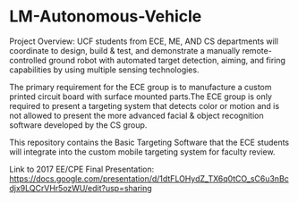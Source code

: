 # LM-Autonomous-Vehicle

Project Overview: UCF students from ECE, ME, AND CS departments will coordinate to design, build & test, and demonstrate a manually remote-controlled ground robot with automated target detection, aiming, and firing capabilities by using multiple sensing technologies.

The primary requirement for the ECE group is to manufacture a custom printed circuit board with surface mounted parts.The ECE group is only required to present a targeting system that detects color or motion and is not allowed to present the more advanced facial & object recognition software developed by the CS group.

This repository contains the Basic Targeting Software that the ECE students will integrate into the custom mobile targeting system for faculty review.

Link to 2017 EE/CPE Final Presentation: https://docs.google.com/presentation/d/1dtFLOHydZ_TX6q0tCO_sC6u3nBcdjx9LQCrVHr5ozWU/edit?usp=sharing
